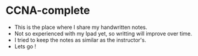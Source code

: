 # CCNA-complete

- This is the place where I share my handwritten notes.
- Not so experienced with my Ipad yet, so writting will improve over time.
- I tried to keep the notes as similar as the instructor's.
- Lets go !
